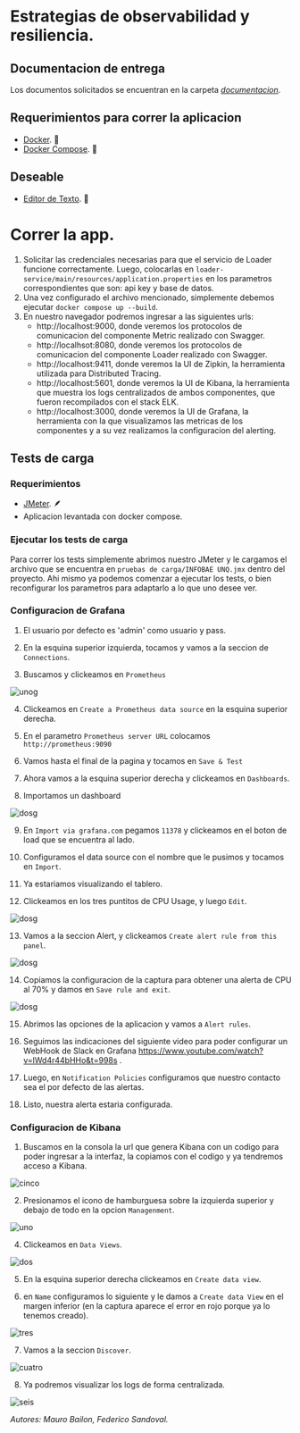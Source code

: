# Estrategias de observabilidad y resiliencia.

## Documentacion de entrega
   Los documentos solicitados se encuentran en la carpeta *[documentacion](https://github.com/fagustin07/infobaearqsoft2/tree/main/documentacion)*.
## Requerimientos para correr la aplicacion
- [Docker](https://docs.docker.com/get-docker/). 🐳
- [Docker Compose](https://docs.docker.com/get-docker/). 🐳

## Deseable
- [Editor de Texto](http://territoriogo.blogspot.com/2018/10/que-editor-utilizar-para-programar-en-go.html). 📝

# Correr la app.
1. Solicitar las credenciales necesarias para que el servicio de Loader funcione correctamente. Luego, colocarlas en `loader-service/main/resources/application.properties` en los parametros correspondientes que son: api key y base de datos.
2. Una vez configurado el archivo mencionado, simplemente debemos ejecutar `docker compose up --build`.
3. En nuestro navegador podremos ingresar a las siguientes urls:
   - http://localhost:9000, donde veremos los protocolos de comunicacion del componente Metric realizado con Swagger.
   - http://localhsot:8080, donde veremos los protocolos de comunicacion del componente Loader realizado con Swagger.
   - http://localhost:9411, donde veremos la UI de Zipkin, la herramienta utilizada para Distributed Tracing.
   - http://localhost:5601, donde veremos la UI de Kibana, la herramienta que muestra los logs centralizados de ambos componentes, que fueron recompilados con el stack ELK.
   - http://localhost:3000, donde veremos la UI de Grafana, la herramienta con la que visualizamos las metricas de los componentes y a su vez realizamos la configuracion del alerting.

## Tests de carga

### Requerimientos

- [JMeter](https://jmeter.apache.org/). 🪶
- Aplicacion levantada con docker compose.

### Ejecutar los tests de carga

Para correr los tests simplemente abrimos nuestro JMeter y le cargamos el archivo que se encuentra en `pruebas de carga/INFOBAE UNQ.jmx` dentro del proyecto. Ahi mismo ya podemos comenzar a ejecutar los tests, o bien reconfigurar los parametros para adaptarlo a lo que uno desee ver.

### Configuracion de Grafana
1. El usuario por defecto es 'admin' como usuario y pass.

2. En la esquina superior izquierda, tocamos y vamos a la seccion de `Connections`.

3. Buscamos y clickeamos en `Prometheus`

![unog](./documentacion/capturas/grafana-1.png)

4. Clickeamos en `Create a Prometheus data source` en la esquina superior derecha.

5. En el parametro `Prometheus server URL` colocamos `http://prometheus:9090`

6. Vamos hasta el final de la pagina y tocamos en `Save & Test`

7. Ahora vamos a la esquina superior derecha y clickeamos en `Dashboards`.

8. Importamos un dashboard

![dosg](./documentacion/capturas/grafana-2.png)

9. En `Import via grafana.com` pegamos `11378` y clickeamos en el boton de load que se encuentra al lado.

10. Configuramos el data source con el nombre que le pusimos y tocamos en `Import`.

11. Ya estariamos visualizando el tablero.

12. Clickeamos en los tres puntitos de CPU Usage, y luego `Edit`.

![dosg](./documentacion/capturas/grafana-4.png)

13. Vamos a la seccion Alert, y clickeamos `Create alert rule from this panel`.

![dosg](./documentacion/capturas/grafana-5.png)

14. Copiamos la configuracion de la captura para obtener una alerta de CPU al 70% y damos en `Save rule and exit`.

![dosg](./documentacion/capturas/grafana-7.png)

15.  Abrimos las opciones de la aplicacion y vamos a `Alert rules`.

16.  Seguimos las indicaciones del siguiente video para poder configurar un WebHook de Slack en Grafana https://www.youtube.com/watch?v=lWd4r44bHHo&t=998s .

17.  Luego, en `Notification Policies` configuramos que nuestro contacto sea el por defecto de las alertas.

18.  Listo, nuestra alerta estaria configurada.

### Configuracion de Kibana
1. Buscamos en la consola la url que genera Kibana con un codigo para poder ingresar a la interfaz, la copiamos con el codigo y ya tendremos acceso a Kibana.

![cinco](./documentacion/capturas/kibana-5.png)

2. Presionamos el icono de hamburguesa sobre la izquierda superior y debajo de todo en la opcion `Managenment`.

![uno](./documentacion/capturas/kibana-1.png)

4. Clickeamos en `Data Views`.

![dos](./documentacion/capturas/kibana-2.png)

5. En la esquina superior derecha clickeamos en `Create data view`.

6. en `Name` configuramos lo siguiente y le damos a `Create data View` en el margen inferior (en la captura aparece el error en rojo porque ya lo tenemos creado).

![tres](./documentacion/capturas/kibana-3.png)

7. Vamos a la seccion `Discover`.

![cuatro](./documentacion/capturas/kibana-4.png)

8. Ya podremos visualizar los logs de forma centralizada.

![seis](./documentacion/capturas/kibana-6.png)

*Autores: Mauro Bailon, Federico Sandoval.*
